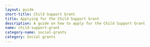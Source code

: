 ```yaml
---
layout: guide
short-title: Child Support Grant
title: Applying for the Child Support Grant
description: A guide on how to apply for the Child Support Grant
name: child-support-grant
category-name: social-grants
category: Social grants
---
```

